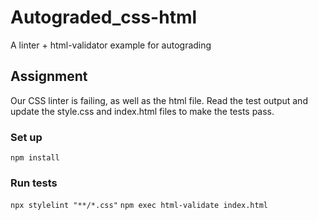 # Autograded_css-html
A linter + html-validator example for autograding

## Assignment
Our CSS linter is failing, as well as the html file.
Read the test output and update the style.css and index.html files to make the tests pass.

### Set up  
`npm install`

### Run tests  
`npx stylelint "**/*.css"`
`npm exec html-validate index.html`
